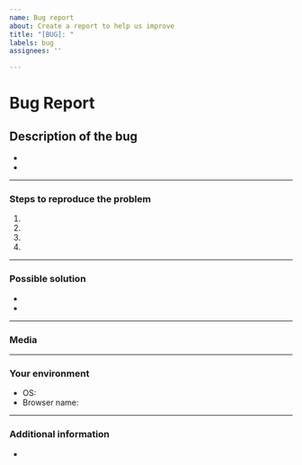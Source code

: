 ```yaml
---
name: Bug report
about: Create a report to help us improve
title: "[BUG]: "
labels: bug
assignees: ''

---
```


# **Bug Report**

<!-- Thank you for reporting the bug. Please provide us as many details as possible! -->

## **Description of the bug**
<!-- Please describe your problem. -->

-
-

---

### **Steps to reproduce the problem**
<!-- How did the bug happen? Please reproduce your problem. 
(e.g.:)
1. Navigate to x
2. Click x
3. Fill this
4. See error -->

1.
2.
3.
4.

---

### **Possible solution**
<!-- Do you know how could we fix this problem? -->

-
-

---

### **Media**
<!-- If applicable, add screenshots or videos to help explain your problem. -->

---

### **Your environment**

<!-- Provide information about your system. -->

* OS:
* Browser name:

---

### **Additional information**
<!-- Provide some additional information here. -->

-
